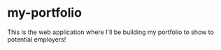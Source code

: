 # my-portfolio
This is the web application where I'll be building my portfolio to show to potential employers!

